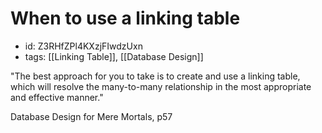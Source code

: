 # When to use a linking table
* id: Z3RHfZPl4KXzjFIwdzUxn
* tags: [[Linking Table]], [[Database Design]]

"The best approach for you to take is to create and use a linking table, which will resolve the many-to-many relationship in the most appropriate and effective manner."

Database Design for Mere Mortals, p57
